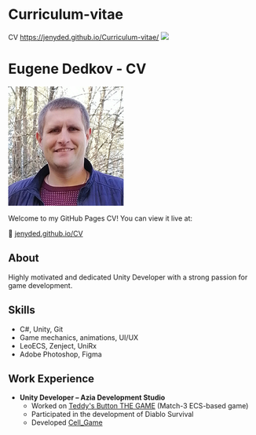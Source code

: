 # Curriculum-vitae
CV https://jenyded.github.io/Curriculum-vitae/
![](https:profile.jpg)
# Eugene Dedkov - CV

![Profile Photo](profile.jpg)

Welcome to my GitHub Pages CV! You can view it live at:

🔗 [jenyded.github.io/CV](https://jenyded.github.io/CV)

## About
Highly motivated and dedicated Unity Developer with a strong passion for game development. 

## Skills
- C#, Unity, Git
- Game mechanics, animations, UI/UX
- LeoECS, Zenject, UniRx
- Adobe Photoshop, Figma

## Work Experience
- **Unity Developer – Azia Development Studio**
  - Worked on [Teddy's Button THE GAME](https://github.com/ADS-GAME/Teddy-s-button) (Match-3 ECS-based game)
  - Participated in the development of Diablo Survival
  - Developed [Cell_Game](https://github.com/Jenyded/Cell_Game)

